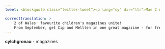 ```yaml
---
tweet: <blockquote class="twitter-tweet"><p lang="cy" dir="ltr">Mae 2 o hoff gylchgronau plant Cymru yn uno!<br><br>O fis Medi, cewch Cip a Mellten mewn un cylchgrawn gwych - a hynny am ddim! <a href="https://t.co/VD98lXGIqv">https://t.co/VD98lXGIqv</a> <a href="https://twitter.com/Urdd?ref_src=twsrc%5Etfw">@Urdd</a></p>&mdash; Cymraeg 🏴󠁧󠁢󠁷󠁬󠁳󠁿 (@Cymraeg) <a href="https://twitter.com/Cymraeg/status/1300813796563443720?ref_src=twsrc%5Etfw">September 1, 2020</a></blockquote> <script async src="https://platform.twitter.com/widgets.js" charset="utf-8"></script>

correcttranslation: >
    2 of Wales' favourite children's magazines unite!
    From September, get Cip and Mellten in one great magazine - for free!
---
```


**cylchgronau** - magazines
